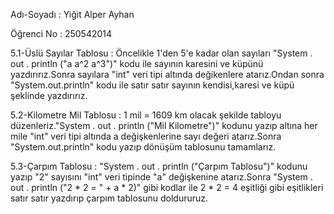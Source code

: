 Adı-Soyadı : Yiğit Alper Ayhan

Öğrenci No : 250542014

5.1-Üslü Sayılar Tablosu : Öncelikle 1'den 5'e kadar olan sayıları "System . out . println ("a    a^2    a^3")" kodu ile sayının karesini ve küpünü yazdırırız.Sonra sayılara "int" veri tipi altında değikenlere atarız.Ondan sonra "System.out.println" kodu ile satır satır sayının kendisi,karesi ve küpü şeklinde yazdırırız.

5.2-Kilometre Mil Tablosu : 1 mil = 1609 km olacak şekilde tabloyu düzenleriz."System . out . println ("Mil     Kilometre")" kodunu yazıp altına her mile "int" veri tipi altında a değişkenlerine sayı değeri atarız.Sonra "System.out.println" kodu yazıp dönüşüm tablosunu tamamlarız.

5.3-Çarpım Tablosu : "System . out . println ("Çarpım Tablosu")" kodunu yazıp "2" sayısını "int" veri tipinde "a" değişkenine atarız.Sonra "System . out . println ("2 * 2 = " + a * 2)" gibi kodlar ile 2 * 2 = 4 eşitliği gibi eşitlikleri satır satır yazdırıp çarpım tablosunu doldururuz.
